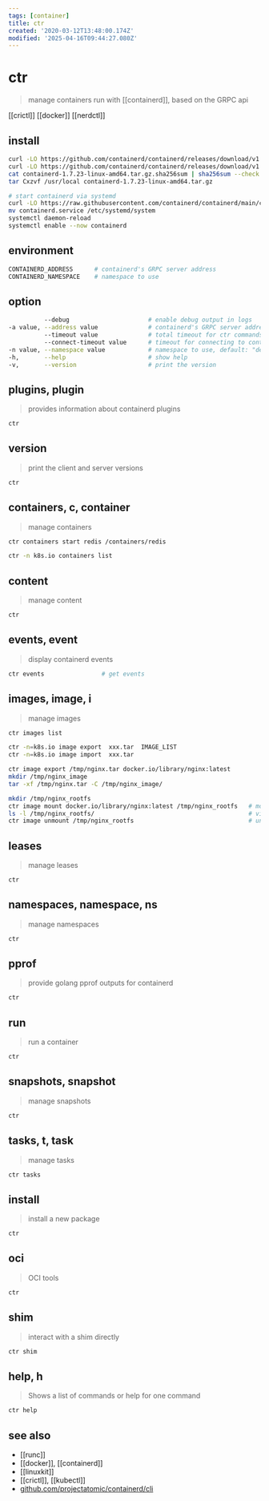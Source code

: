 ```yaml
---
tags: [container]
title: ctr
created: '2020-03-12T13:48:00.174Z'
modified: '2025-04-16T09:44:27.080Z'
---
```


# ctr

> manage containers run with [[containerd]], based on the GRPC api

[[crictl]] [[docker]] [[nerdctl]]

## install

```sh
curl -LO https://github.com/containerd/containerd/releases/download/v1.7.23/containerd-1.7.23-linux-amd64.tar.gz
curl -LO https://github.com/containerd/containerd/releases/download/v1.7.23/containerd-1.7.23-linux-amd64.tar.gz.sha256sum
cat containerd-1.7.23-linux-amd64.tar.gz.sha256sum | sha256sum --check
tar Cxzvf /usr/local containerd-1.7.23-linux-amd64.tar.gz

# start containerd via systemd
curl -LO https://raw.githubusercontent.com/containerd/containerd/main/containerd.service
mv containerd.service /etc/systemd/system
systemctl daemon-reload
systemctl enable --now containerd
```

## environment

```sh
CONTAINERD_ADDRESS      # containerd's GRPC server address
CONTAINERD_NAMESPACE    # namespace to use
```

## option

```sh
          --debug                      # enable debug output in logs
-a value, --address value              # containerd's GRPC server address, default: /run/containerd/containerd.sock
          --timeout value              # total timeout for ctr commands, default: 0s
          --connect-timeout value      # timeout for connecting to containerd, default: 0s
-n value, --namespace value            # namespace to use, default: "default"
-h,       --help                       # show help
-v,       --version                    # print the version
```

## plugins, plugin            

> provides information about containerd plugins

```sh
ctr
```

## version                    

> print the client and server versions

```sh
ctr
```

## containers, c, container   

> manage containers

```sh
ctr containers start redis /containers/redis

ctr -n k8s.io containers list
```

## content                    

> manage content

```sh
ctr
```

## events, event              

> display containerd events

```sh
ctr events                # get events
```

## images, image, i           

> manage images

```sh
ctr images list

ctr -n=k8s.io image export  xxx.tar  IMAGE_LIST
ctr -n=k8s.io image import  xxx.tar

ctr image export /tmp/nginx.tar docker.io/library/nginx:latest          # saves image's content to tarball
mkdir /tmp/nginx_image
tar -xf /tmp/nginx.tar -C /tmp/nginx_image/                             # extract raw image layers

mkdir /tmp/nginx_rootfs
ctr image mount docker.io/library/nginx:latest /tmp/nginx_rootfs   # mount image to explore its root filesystem
ls -l /tmp/nginx_rootfs/                                           # view image root fs
ctr image unmount /tmp/nginx_rootfs                                # unmount image
```

## leases                     

> manage leases

```sh
ctr
```

## namespaces, namespace, ns  

> manage namespaces

```sh
ctr
```

## pprof                      

> provide golang pprof outputs for containerd

```sh
ctr
```

## run                        

> run a container

```sh
ctr
```

## snapshots, snapshot        

> manage snapshots

```sh
ctr
```

## tasks, t, task             

> manage tasks

```sh
ctr tasks
```

## install                    

> install a new package

```sh
ctr
```

## oci                        

> OCI tools

```sh
ctr
```

## shim                       

> interact with a shim directly

```sh
ctr shim
```

## help, h

> Shows a list of commands or help for one command

```sh
ctr help
```

## see also

- [[runc]]
- [[docker]], [[containerd]]
- [[linuxkit]]
- [[crictl]], [[kubectl]]
- [github.com/projectatomic/containerd/cli](https://github.com/projectatomic/containerd/blob/master/docs/cli.md)

